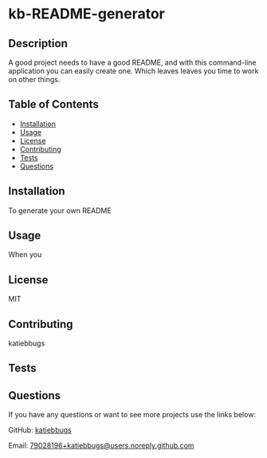 # kb-README-generator
  
 ## Description
  
A good project needs to have a good README, and with this command-line application you can easily create one. Which leaves leaves you time to work on other things.
  
## Table of Contents

* [Installation](#installation)
* [Usage](#usage)
* [License](#license)
* [Contributing](#contributing)
* [Tests](#tests)
* [Questions](#questions)
    
## Installation

To generate your own README

## Usage

When you

## License

MIT

## Contributing

katiebbugs

## Tests

  

## Questions

If you have any questions or want to see more projects use the links below:

GitHub: [katiebbugs](https://github.com/katiebbugs/)

Email: [79028196+katiebbugs@users.noreply.github.com](mailto:79028196+katiebbugs@users.noreply.github.com)